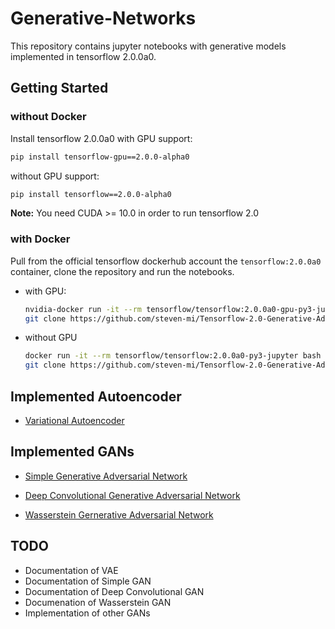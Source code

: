 # Generative-Networks
This repository contains jupyter notebooks with generative models implemented in tensorflow 2.0.0a0.

## Getting Started 

### without Docker
Install tensorflow 2.0.0a0 with GPU support:
```bash
pip install tensorflow-gpu==2.0.0-alpha0 
```
without GPU support:
```bash
pip install tensorflow==2.0.0-alpha0 
```
**Note:** You need CUDA >= 10.0 in order to run tensorflow 2.0

### with Docker
Pull from the official tensorflow dockerhub account the `tensorflow:2.0.0a0` container, clone the repository and run the notebooks.

- with GPU:
  ```bash
  nvidia-docker run -it --rm tensorflow/tensorflow:2.0.0a0-gpu-py3-jupyter bash
  git clone https://github.com/steven-mi/Tensorflow-2.0-Generative-Adversarial-Networks.git
  ```
- without GPU
  ```bash
  docker run -it --rm tensorflow/tensorflow:2.0.0a0-py3-jupyter bash
  git clone https://github.com/steven-mi/Tensorflow-2.0-Generative-Adversarial-Networks.git
  ```

## Implemented Autoencoder
- [Variational Autoencoder](https://github.com/steven-mi/Tensorflow-2.0-Generative-Adversarial-Networks/blob/master/variational-autoencoder.ipynb)

## Implemented GANs
- [Simple Generative Adversarial Network](https://github.com/steven-mi/Tensorflow-2.0-Generative-Adversarial-Networks/blob/master/simple-generative-adversarial-network.ipynb)
- [Deep Convolutional Generative Adversarial Network](https://github.com/steven-mi/Tensorflow-2.0-Generative-Adversarial-Networks/blob/master/deep-convolutional-generative-adversarial-network.ipynb)

- [Wasserstein Gernerative Adversarial Network](https://github.com/steven-mi/Tensorflow-2.0-Generative-Adversarial-Networks/blob/master/wasserstein-generative-adversarial-network.ipynb)

## TODO
- Documentation of VAE
- Documentation of Simple GAN
- Documentation of Deep Convolutional GAN
- Documenation of Wasserstein GAN
- Implementation of other GANs
